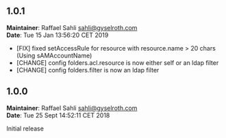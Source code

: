 ## 1.0.1
**Maintainer**: Raffael Sahli <sahli@gyselroth.com>\
**Date**: Tue 15 Jan 13:56:20 CET 2019

* [FIX] fixed setAccessRule for resource with resource.name > 20 chars (Using sAMAccountName)
* [CHANGE] config folders.acl.resource is now either self or an ldap filter
* [CHANGE] config folders.filter is now an ldap filter

## 1.0.0
**Maintainer**: Raffael Sahli <sahli@gyselroth.com>\
**Date**: Tue 25 Sept 14:52:11 CET 2018

Initial release
